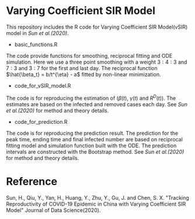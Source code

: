 # Varying Coefficient SIR Model
This repository includes the R code for Varying Coefficient SIR Model(vSIR) model in *Sun et al.(2020)*.

* basic_functions.R

The code provide functions for smoothing, reciprocal fitting and ODE simulation. Here we use a three point smoothing with a weight $3:4:3$ and $7:3$ and $3:7$ for the first and last day. The reciprocal function $\hat{\beta_t} = b/t^{\eta} - a$ fitted by non-linear minimization.

* code_for_vSIR_model.R

The code is for reproducing the estimation of $(\beta(t)$, $\gamma(t)$ and $R^D(t))$. The estimates are based on the infected and removed cases each day. See *Sun et al.(2020)* for method and theory details. 

* code_for_prediction.R

The code is for reproducing the prediction result. The prediction for the peak time, ending time and final infected number are based on reciprocal fitting model and simulation function built with the ODE. The prediction intervals are constructed with the Bootstrap method. See *Sun et al.(2020)* for method and theory details.

# Reference
Sun, H., Qiu, Y., Yan, H., Huang, Y., Zhu, Y., Gu, J. and Chen, S. X. "Tracking Reproductivity of COVID-19 Epidemic in China with
Varying Coefficient SIR Model" Journal of Data Science(2020).
